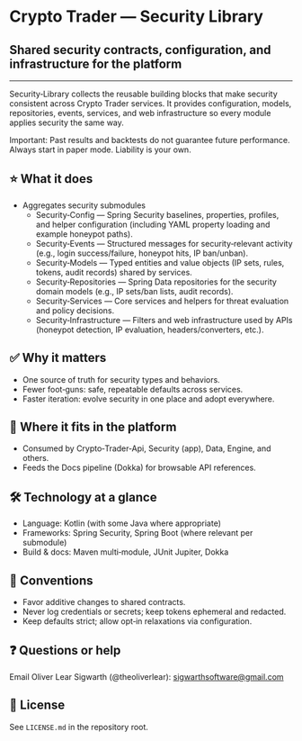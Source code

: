 # Crypto Trader — Security Library
## Shared security contracts, configuration, and infrastructure for the platform

---

Security‑Library collects the reusable building blocks that make security
consistent across Crypto Trader services. It provides configuration, models,
repositories, events, services, and web infrastructure so every module applies
security the same way.

Important: Past results and backtests do not guarantee future performance.
Always start in paper mode. Liability is your own.

## ⭐️ What it does
- Aggregates security submodules
  - Security‑Config — Spring Security baselines, properties, profiles, and
    helper configuration (including YAML property loading and example honeypot
    paths).
  - Security‑Events — Structured messages for security‑relevant activity
    (e.g., login success/failure, honeypot hits, IP ban/unban).
  - Security‑Models — Typed entities and value objects (IP sets, rules, tokens,
    audit records) shared by services.
  - Security‑Repositories — Spring Data repositories for the security domain
    models (e.g., IP sets/ban lists, audit records).
  - Security‑Services — Core services and helpers for threat evaluation and
    policy decisions.
  - Security‑Infrastructure — Filters and web infrastructure used by APIs
    (honeypot detection, IP evaluation, headers/converters, etc.).

## ✅ Why it matters
- One source of truth for security types and behaviors.
- Fewer foot‑guns: safe, repeatable defaults across services.
- Faster iteration: evolve security in one place and adopt everywhere.

## 🔗 Where it fits in the platform
- Consumed by Crypto‑Trader‑Api, Security (app), Data, Engine, and others.
- Feeds the Docs pipeline (Dokka) for browsable API references.

## 🛠️ Technology at a glance
- Language: Kotlin (with some Java where appropriate)
- Frameworks: Spring Security, Spring Boot (where relevant per submodule)
- Build & docs: Maven multi‑module, JUnit Jupiter, Dokka

## 📝 Conventions
- Favor additive changes to shared contracts.
- Never log credentials or secrets; keep tokens ephemeral and redacted.
- Keep defaults strict; allow opt‑in relaxations via configuration.

## ❓ Questions or help
Email Oliver Lear Sigwarth (@theoliverlear): sigwarthsoftware@gmail.com

## 📄 License
See `LICENSE.md` in the repository root.
